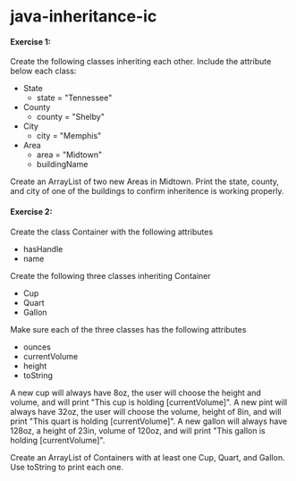 # java-inheritance-ic

#### Exercise 1: 
Create the following classes inheriting each other. Include the attribute below each class:
- State
  - state = "Tennessee"
- County
  - county = "Shelby"
- City
  - city = "Memphis"
- Area
  - area = "Midtown"
  - buildingName

Create an ArrayList of two new Areas in Midtown. Print the state, county, and city of one of the buildings to confirm inheritence is working properly.


#### Exercise 2:
Create the class Container with the following attributes
- hasHandle
- name

Create the following three classes inheriting Container
- Cup
- Quart
- Gallon

Make sure each of the three classes has the following attributes
- ounces
- currentVolume
- height
- toString

A new cup will always have 8oz, the user will choose the height and volume, and will print "This cup is holding [currentVolume]". A new pint will always have 32oz, the user will choose the volume, height of 8in, and will print "This quart is holding [currentVolume]". A new gallon will always have 128oz, a height of 23in, volume of 120oz, and will print "This gallon is holding [currentVolume]".

Create an ArrayList of Containers with at least one Cup, Quart, and Gallon. Use toString to print each one.
